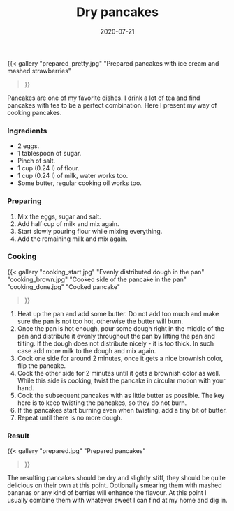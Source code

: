 ﻿---
description: Recipe to make dry pancakes which go nicely with tea.
title: Dry pancakes
date: 2020-07-21

images:
  - /blog/dry-pancakes/prepared_pretty.jpg
---

{{<
  gallery
  "prepared_pretty.jpg" "Prepared pancakes with ice cream and mashed strawberries"
>}}

Pancakes are one of my favorite dishes. I drink a lot of tea and find pancakes with tea to be a perfect combination. Here I present my way of cooking  pancakes.

### Ingredients
* 2 eggs.
* 1 tablespoon of sugar.
* Pinch of salt.
* 1 cup (0.24 l) of flour.
* 1 cup (0.24 l) of milk, water works too.
* Some butter, regular cooking oil works too.

### Preparing
1. Mix the eggs, sugar and salt.
2. Add half cup of milk and mix again.
3. Start slowly pouring flour while mixing everything.
4. Add the remaining milk and mix again.

### Cooking
{{<
  gallery
  "cooking_start.jpg" "Evenly distributed dough in the pan"
  "cooking_brown.jpg" "Cooked side of the pancake in the pan"
  "cooking_done.jpg" "Cooked pancake"
>}}

1. Heat up the pan and add some butter. Do not add too much and make sure the pan is not too hot, otherwise the butter will burn.
2. Once the pan is hot enough, pour some dough right in the middle of the pan and distribute it evenly throughout the pan by lifting the pan and tilting. If the dough does not distribute nicely - it is too thick. In such case add more milk to the dough and mix again.
3. Cook one side for around 2 minutes, once it gets a nice brownish color, flip the pancake.
4. Cook the other side for 2 minutes until it gets a brownish color as well. While this side is cooking, twist the pancake in circular motion with your hand.
5. Cook the subsequent pancakes with as little butter as possible. The key here is to keep twisting the pancakes, so they do not burn.
6. If the pancakes start burning even when twisting, add a tiny bit of butter.
7. Repeat until there is no more dough.

### Result
{{<
  gallery
  "prepared.jpg" "Prepared pancakes"
>}}

The resulting pancakes should be dry and slightly stiff, they should be quite delicious on their own at this point. Optionally smearing them with mashed bananas or any kind of berries will enhance the flavour. At this point I usually combine them with whatever sweet I can find at my home and dig in.
